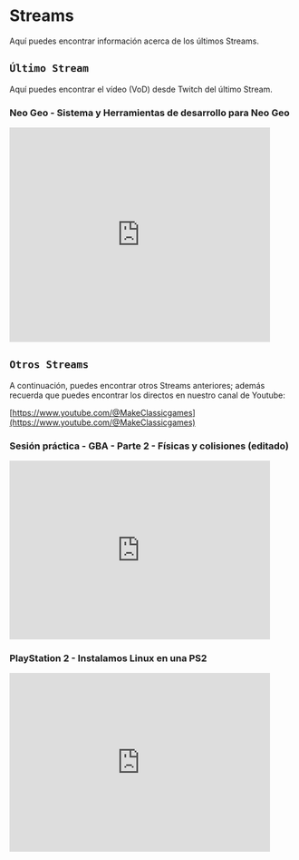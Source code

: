 # Streams

Aquí puedes encontrar información acerca de los últimos Streams.

## ```Último Stream```

Aquí puedes encontrar el vídeo (VoD) desde Twitch del último Stream.

### Neo Geo - Sistema y Herramientas de desarrollo para Neo Geo 

<iframe src="https://player.twitch.tv/?video=2306594301&parent=makeclassicgames.dev" frameborder="0" allowfullscreen="true" scrolling="no" height="378" width="460"></iframe>

<p></p>

## ```Otros Streams```

A continuación, puedes encontrar otros Streams anteriores; además recuerda que puedes encontrar los directos en nuestro canal de Youtube:

[https://www.youtube.com/@MakeClassicgames](https://www.youtube.com/@MakeClassicgames)

<p></p>

### Sesión práctica - GBA - Parte 2 - Físicas y colisiones (editado)

<iframe width="460" height="315" src="https://www.youtube.com/embed/0FlAKShfIdk?si=5TVumqvwOVKTwjGB" title="YouTube video player" frameborder="0" allow="accelerometer; autoplay; clipboard-write; encrypted-media; gyroscope; picture-in-picture; web-share" referrerpolicy="strict-origin-when-cross-origin" allowfullscreen></iframe>

<p></p>

### PlayStation 2 - Instalamos Linux en una PS2

<iframe width="460" height="315" src="https://www.youtube.com/embed/YynlLqyejHU?si=pGrmeoiG22r0wg2F" title="YouTube video player" frameborder="0" allow="accelerometer; autoplay; clipboard-write; encrypted-media; gyroscope; picture-in-picture; web-share" referrerpolicy="strict-origin-when-cross-origin" allowfullscreen></iframe>


